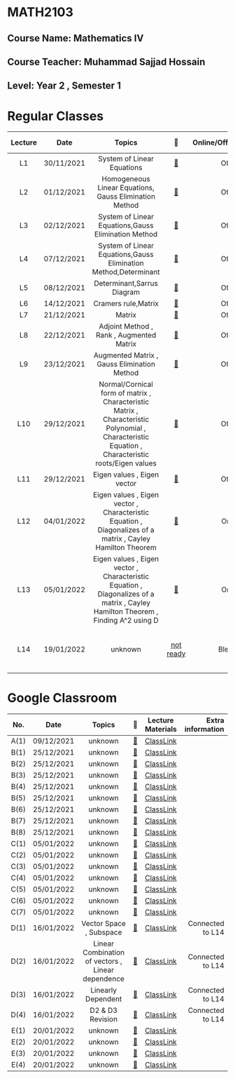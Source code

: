 # **MATH2103** 
## Course Name: Mathematics IV
## Course Teacher: **Muhammad Sajjad Hossain**
## Level: Year 2 , Semester 1


# **Regular Classes** 
|Lecture|Date|Topics|:link:|Online/Offline/Blended|Extra information|
|:-----:|:------:|:-----:|:-----:|:-----:|-----:|
|L1|30/11/2021|System of Linear Equations|[:notebook_with_decorative_cover:](https://www.protectedtext.com/math2103)|Offline||
|L2|01/12/2021|Homogeneous Linear Equations, Gauss Elimination Method|[:notebook_with_decorative_cover:](https://www.protectedtext.com/math2103)|Offline||
|L3|02/12/2021|System of Linear Equations,Gauss Elimination Method|[:notebook_with_decorative_cover:](https://www.protectedtext.com/math2103)|Offline||
|L4|07/12/2021|System of Linear Equations,Gauss Elimination Method,Determinant|[:notebook_with_decorative_cover:](https://www.protectedtext.com/math2103)|Offline||
|L5|08/12/2021|Determinant,Sarrus Diagram|[:notebook_with_decorative_cover:](https://www.protectedtext.com/math2103)|Offline||
|L6|14/12/2021|Cramers rule,Matrix|[:notebook_with_decorative_cover:](https://www.protectedtext.com/math2103)|Offline||
|L7|21/12/2021|Matrix|[:notebook_with_decorative_cover:](https://www.protectedtext.com/math2103)|Offline||
|L8|22/12/2021|Adjoint Method , Rank , Augmented Matrix|[:notebook_with_decorative_cover:](https://www.protectedtext.com/math2103)|Offline||
|L9|23/12/2021|Augmented Matrix , Gauss Elimination Method|[:notebook_with_decorative_cover:](https://www.protectedtext.com/math2103)|Offline||
|L10|29/12/2021|Normal/Cornical form of matrix , Characteristic Matrix , Characteristic Polynomial , Characteristic Equation , Characteristic roots/Eigen values|[:notebook_with_decorative_cover:](https://www.protectedtext.com/math2103)|Offline||
|L11|29/12/2021|Eigen values , Eigen vector |[:notebook_with_decorative_cover:](https://www.protectedtext.com/math2103)|Offline||
|L12|04/01/2022|Eigen values , Eigen vector ,  Characteristic Equation , Diagonalizes of a matrix ,  Cayley Hamilton Theorem |[:notebook_with_decorative_cover:](https://www.protectedtext.com/math2103)|Online|[ClassLink](https://www.protectedtext.com/math2103)|
|L13|05/01/2022|Eigen values , Eigen vector ,  Characteristic Equation , Diagonalizes of a matrix ,  Cayley Hamilton Theorem , Finding A^2 using D|[:notebook_with_decorative_cover:](https://www.protectedtext.com/math2103)|Online|[ClassLink](https://www.protectedtext.com/math2103)|
|L14|19/01/2022|unknown|[not ready](https://www.protectedtext.com/math2103)|Blended|[ClassLink](https://www.protectedtext.com/math2103) , Connected to D(1) , D(2) ,D(3) , D(4) |



# **Google Classroom** 
|No.|Date|Topics|:link:|Lecture Materials|Extra information|
|:-----:|:------:|:-----:|:-----:|:-----:|-----:|
|A(1)|09/12/2021|unknown|[:blue_book:](https://www.protectedtext.com/math2103)|[ClassLink](https://www.protectedtext.com/math2103)||
|B(1)|25/12/2021|unknown|[:closed_book:](https://www.protectedtext.com/math2103)|[ClassLink](https://www.protectedtext.com/math2103)||
|B(2)|25/12/2021|unknown|[:closed_book:](https://www.protectedtext.com/math2103)|[ClassLink](https://www.protectedtext.com/math2103)||
|B(3)|25/12/2021|unknown|[:closed_book:](https://www.protectedtext.com/math2103)|[ClassLink](https://www.protectedtext.com/math2103)||
|B(4)|25/12/2021|unknown|[:closed_book:](https://www.protectedtext.com/math2103)|[ClassLink](https://www.protectedtext.com/math2103)||
|B(5)|25/12/2021|unknown|[:closed_book:](https://www.protectedtext.com/math2103)|[ClassLink](https://www.protectedtext.com/math2103)||
|B(6)|25/12/2021|unknown|[:closed_book:](https://www.protectedtext.com/math2103)|[ClassLink](https://www.protectedtext.com/math2103)||
|B(7)|25/12/2021|unknown|[:closed_book:](https://www.protectedtext.com/math2103)|[ClassLink](https://www.protectedtext.com/math2103)||
|B(8)|25/12/2021|unknown|[:closed_book:](https://www.protectedtext.com/math2103)|[ClassLink](https://www.protectedtext.com/math2103)||
|C(1)|05/01/2022|unknown|[:orange_book:](https://www.protectedtext.com/math2103)|[ClassLink](https://www.protectedtext.com/math2103)||
|C(2)|05/01/2022|unknown|[:orange_book:](https://www.protectedtext.com/math2103)|[ClassLink](https://www.protectedtext.com/math2103)||
|C(3)|05/01/2022|unknown|[:orange_book:](https://www.protectedtext.com/math2103)|[ClassLink](https://www.protectedtext.com/math2103)||
|C(4)|05/01/2022|unknown|[:orange_book:](https://www.protectedtext.com/math2103)|[ClassLink](https://www.protectedtext.com/math2103)||
|C(5)|05/01/2022|unknown|[:orange_book:](https://www.protectedtext.com/math2103)|[ClassLink](https://www.protectedtext.com/math2103)||
|C(6)|05/01/2022|unknown|[:orange_book:](https://www.protectedtext.com/math2103)|[ClassLink](https://www.protectedtext.com/math2103)||
|C(7)|05/01/2022|unknown|[:orange_book:](https://www.protectedtext.com/math2103)|[ClassLink](https://www.protectedtext.com/math2103)||
|D(1)|16/01/2022|Vector Space , Subspace|[:green_book:](https://www.protectedtext.com/math2103)|[ClassLink](https://www.protectedtext.com/math2103)|Connected to L14|
|D(2)|16/01/2022|Linear Combination of vectors , Linear dependence|[:green_book:](https://www.protectedtext.com/math2103)|[ClassLink](https://www.protectedtext.com/math2103)|Connected to L14|
|D(3)|16/01/2022|Linearly Dependent|[:green_book:](https://www.protectedtext.com/math2103)|[ClassLink](https://www.protectedtext.com/math2103)|Connected to L14|
|D(4)|16/01/2022|D2 & D3 Revision|[:green_book:](https://www.protectedtext.com/math2103)|[ClassLink](https://www.protectedtext.com/math2103)|Connected to L14|
|E(1)|20/01/2022|unknown|[:notebook:](https://www.protectedtext.com/math2103)|[ClassLink](https://www.protectedtext.com/math2103)||
|E(2)|20/01/2022|unknown|[:notebook:](https://www.protectedtext.com/math2103)|[ClassLink](https://www.protectedtext.com/math2103)||
|E(3)|20/01/2022|unknown|[:notebook:](https://www.protectedtext.com/math2103)|[ClassLink](https://www.protectedtext.com/math2103)||
|E(4)|20/01/2022|unknown|[:notebook:](https://www.protectedtext.com/math2103)|[ClassLink](https://www.protectedtext.com/math2103)||
